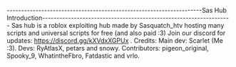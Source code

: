 --------------------------------------------------------------------Sas Hub Introduction------------------------------------------------------------------
Sas hub is a roblox exploiting hub made by Sasquatch_htv hosting many scripts and universal scripts for free (and also paid :3)
Join our discord for updates: https://discord.gg/kXVdxXGPUx .
Credits:
Main dev: Scarlet (Me :3).
Devs: RyAtlasX, petars and snowy.
Contributors: pigeon_original, Spooky_9, WhatintheFbro, Fatdastic and vrlo.
